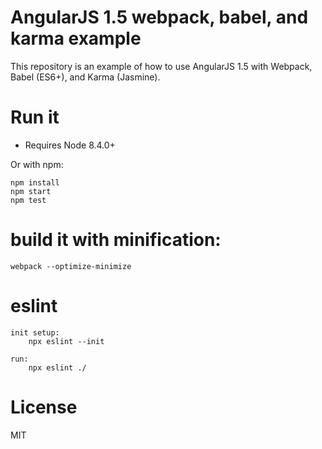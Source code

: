 # AngularJS 1.5 webpack, babel, and karma example

This repository is an example of how to use AngularJS 1.5 with Webpack, Babel (ES6+), and Karma (Jasmine).

# Run it

- Requires Node 8.4.0+

Or with npm:

    npm install
    npm start
    npm test

# build it with minification:

    webpack --optimize-minimize
# eslint
    init setup:
        npx eslint --init

    run:
        npx eslint ./
# License

MIT